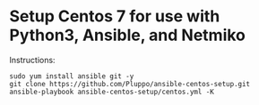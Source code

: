 # Setup Centos 7 for use with Python3, Ansible, and Netmiko

Instructions:

```
sudo yum install ansible git -y
git clone https://github.com/Pluppo/ansible-centos-setup.git
ansible-playbook ansible-centos-setup/centos.yml -K
```
